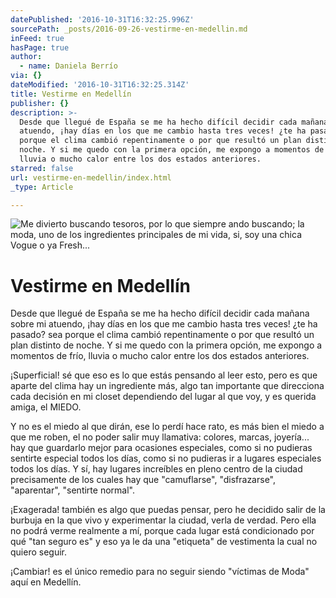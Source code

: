 ```yaml
---
datePublished: '2016-10-31T16:32:25.996Z'
sourcePath: _posts/2016-09-26-vestirme-en-medellin.md
inFeed: true
hasPage: true
author:
  - name: Daniela Berrío
via: {}
dateModified: '2016-10-31T16:32:25.314Z'
title: Vestirme en Medellín
publisher: {}
description: >-
  Desde que llegué de España se me ha hecho difícil decidir cada mañana sobre mi
  atuendo, ¡hay días en los que me cambio hasta tres veces! ¿te ha pasado? sea
  porque el clima cambió repentinamente o por que resultó un plan distinto de
  noche. Y si me quedo con la primera opción, me expongo a momentos de frío,
  lluvia o mucho calor entre los dos estados anteriores.
starred: false
url: vestirme-en-medellin/index.html
_type: Article

---
```

![Me divierto buscando tesoros, por lo que siempre ando buscando; la moda, uno de los ingredientes principales de mi vida, si, soy una chica Vogue o ya Fresh...](https://imgflo.herokuapp.com/graph/2b2431f8e7ba7b0/527ac1d31adab38ea8a14972462d8914/croprotate.jpg?cropheight=3264&cropwidth=2448&degrees=-90&input=https%3A%2F%2Fthe-grid-user-content.s3-us-west-2.amazonaws.com%2F6bd2dbf2-b978-4142-ae7c-01ec7dec00b3.jpg&x=0&y=0)

# Vestirme en Medellín

Desde que llegué de España se me ha hecho difícil decidir cada mañana sobre mi atuendo, ¡hay días en los que me cambio hasta tres veces! ¿te ha pasado? sea porque el clima cambió repentinamente o por que resultó un plan distinto de noche. Y si me quedo con la primera opción, me expongo a momentos de frío, lluvia o mucho calor entre los dos estados anteriores.

¡Superficial! sé que eso es lo que estás pensando al leer esto, pero es que aparte del clima hay un ingrediente más, algo tan importante que direcciona cada decisión en mi closet dependiendo del lugar al que voy, y es querida amiga, el MIEDO.

Y no es el miedo al que dirán, ese lo perdí hace rato, es más bien el miedo a que me roben, el no poder salir muy llamativa: colores, marcas, joyería... hay que guardarlo mejor para ocasiones especiales, como si no pudieras sentirte especial todos los días, como si no pudieras ir a lugares especiales todos los días. Y sí, hay lugares increíbles en pleno centro de la ciudad precisamente de los cuales hay que "camuflarse", "disfrazarse", "aparentar", "sentirte normal".

¡Exagerada! también es algo que puedas pensar, pero he decidido salir de la burbuja en la que vivo y experimentar la ciudad, verla de verdad. Pero ella no podrá verme realmente a mí, porque cada lugar está condicionado por qué "tan seguro es" y eso ya le da una "etiqueta" de vestimenta la cual no quiero seguir.

¡Cambiar! es el único remedio para no seguir siendo "víctimas de Moda" aquí en Medellín.